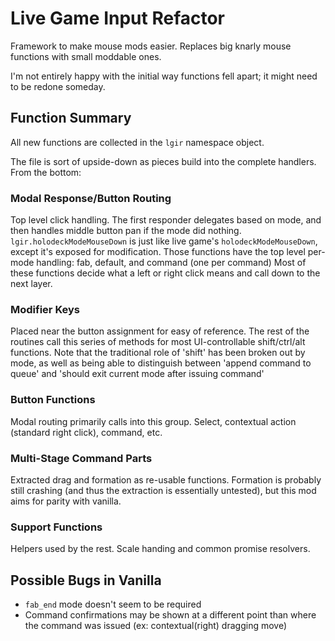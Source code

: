 # Live Game Input Refactor

Framework to make mouse mods easier. Replaces big knarly mouse functions with small moddable ones.

I'm not entirely happy with the initial way functions fell apart; it might need to be redone someday.

## Function Summary

All new functions are collected in the `lgir` namespace object.

The file is sort of upside-down as pieces build into the complete handlers. From the bottom:

### Modal Response/Button Routing

Top level click handling. The first responder delegates based on mode, and then handles middle button pan if the mode did nothing. `lgir.holodeckModeMouseDown` is just like live game's `holodeckModeMouseDown`, except it's exposed for modification. Those functions have the top level per-mode handling: fab, default, and command (one per command)  Most of these functions decide what a left or right click means and call down to the next layer.

### Modifier Keys

Placed near the button assignment for easy of reference. The rest of the routines call this series of methods for most UI-controllable shift/ctrl/alt functions. Note that the traditional role of 'shift' has been broken out by mode, as well as being able to distinguish between 'append command to queue' and 'should exit current mode after issuing command'

### Button Functions

Modal routing primarily calls into this group.  Select, contextual action (standard right click), command, etc.

### Multi-Stage Command Parts

Extracted drag and formation as re-usable functions. Formation is probably still crashing (and thus the extraction is essentially untested), but this mod aims for parity with vanilla.

### Support Functions

Helpers used by the rest. Scale handing and common promise resolvers.

## Possible Bugs in Vanilla

- `fab_end` mode doesn't seem to be required
- Command confirmations may be shown at a different point than where the command was issued (ex: contextual(right) dragging move)

